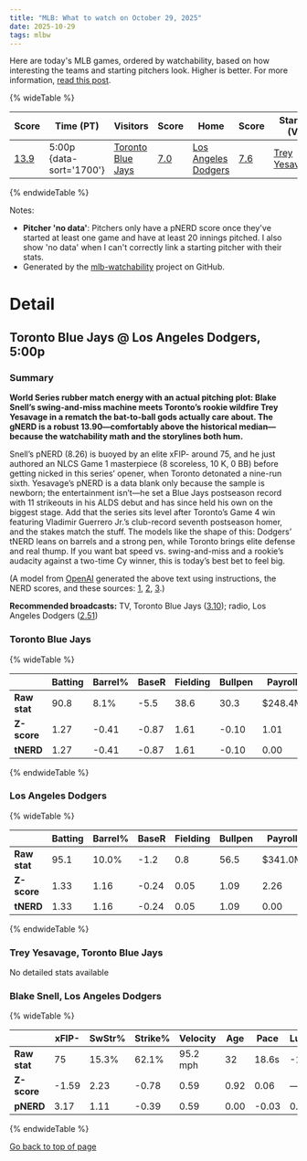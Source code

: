 ```yaml
---
title: "MLB: What to watch on October 29, 2025"
date: 2025-10-29
tags: mlbw
---
```


Here are today's MLB games, ordered by watchability, based on how interesting the teams and starting pitchers look. Higher is better. For more information, [read this post](https://andrewenfield.com/blog/2025/08/07/how-to-choose-which-baseball-game-to-watch).


{% wideTable %}

| Score | Time (PT) | Visitors | Score | Home | Score | Starter (V) | Score | Starter (H) | Score |
|-------|------------|----------|-------|------|-------|-------------|-------|-------------|-------|
| [13.9](#toronto-blue-jays-los-angeles-dodgers-5-00p) | 5:00p {data-sort='1700'} | [Toronto Blue Jays](https://www.fangraphs.com/teams/blue-jays/stats) | [7.0](#toronto-blue-jays) | [Los Angeles Dodgers](https://www.fangraphs.com/teams/dodgers/stats) | [7.6](#los-angeles-dodgers) | [Trey Yesavage](https://www.fangraphs.com/search?q=Yesavage) | No data | [Blake Snell](https://www.fangraphs.com/search?q=Snell) | [8.3](#blake-snell-los-angeles-dodgers) |
{% endwideTable %}

Notes:

- **Pitcher 'no data'**: Pitchers only have a pNERD score once they've started at least one game and have at least 20 innings pitched. I also show 'no data' when I can't correctly link a starting pitcher with their stats.
- Generated by the [mlb-watchability](https://github.com/aenfield/mlb-watchability) project on GitHub.


# Detail

## Toronto Blue Jays @ Los Angeles Dodgers, 5:00p

### Summary

**World Series rubber match energy with an actual pitching plot: Blake Snell’s swing-and-miss machine meets Toronto’s rookie wildfire Trey Yesavage in a rematch the bat-to-ball gods actually care about. The gNERD is a robust 13.90—comfortably above the historical median—because the watchability math and the storylines both hum.**

Snell’s pNERD (8.26) is buoyed by an elite xFIP- around 75, and he just authored an NLCS Game 1 masterpiece (8 scoreless, 10 K, 0 BB) before getting nicked in this series’ opener, when Toronto detonated a nine-run sixth.  Yesavage’s pNERD is a data blank only because the sample is newborn; the entertainment isn’t—he set a Blue Jays postseason record with 11 strikeouts in his ALDS debut and has since held his own on the biggest stage.  Add that the series sits level after Toronto’s Game 4 win featuring Vladimir Guerrero Jr.’s club-record seventh postseason homer, and the stakes match the stuff.  The models like the shape of this: Dodgers’ tNERD leans on barrels and a strong pen, while Toronto brings elite defense and real thump. If you want bat speed vs. swing-and-miss and a rookie’s audacity against a two-time Cy winner, this is today’s best bet to feel big.

(A model from [OpenAI](https://www.openai.com) generated the above text using instructions, the NERD scores, and these sources: [1](https://apnews.com/article/18ef6125aa4db3e6d8efde75bf465a35?utm_source=openai), [2](https://www.reuters.com/sports/trey-yesavages-brilliance-blue-jays-power-rout-yankees-2-0-alds-lead-2025-10-06/?utm_source=openai), [3](https://www.theguardian.com/sport/2025/oct/28/blue-jays-dodgers-world-series-game-4-report?utm_source=openai).)

**Recommended broadcasts:** TV, Toronto Blue Jays ([3.10](https://awfulannouncing.com/orig/2025-mlb-local-broadcaster-rankings.html)); radio, Los Angeles Dodgers ([2.51](https://awfulannouncing.com/orig/2025-mlb-local-radio-booth-rankings-miller-rose-hughes-hamilton.html))

### Toronto Blue Jays

{% wideTable %}

|              | Batting | Barrel% | BaseR | Fielding | Bullpen | Payroll | Age   | Luck | TV | Radio | C | Total |
| ------------ | ------- | ------- | ----- | -------- | ------- | ------- | ----- | ---- | -- | ----- | - | ----- |
| **Raw stat** | 90.8 | 8.1% | -5.5 | 38.6 | 30.3 | $248.4M | 29.6 | 17.0 | 3.10 | 2.39 | — | — |
| **Z-score** | 1.27 | -0.41 | -0.87 | 1.61 | -0.10 | 1.01 | 0.89 | 0.74 | 1.40 | 0.01 | — | — |
| **tNERD** | 1.27 | -0.41 | -0.87 | 1.61 | -0.10 | 0.00 | 0.00 | 0.74 | 0.70 | 0.00 | 4.00 | 6.95 |
{% endwideTable %}

### Los Angeles Dodgers

{% wideTable %}

|              | Batting | Barrel% | BaseR | Fielding | Bullpen | Payroll | Age   | Luck | TV | Radio | C | Total |
| ------------ | ------- | ------- | ----- | -------- | ------- | ------- | ----- | ---- | -- | ----- | - | ----- |
| **Raw stat** | 95.1 | 10.0% | -1.2 | 0.8 | 56.5 | $341.0M | 29.6 | -3.0 | 2.45 | 2.51 | — | — |
| **Z-score** | 1.33 | 1.16 | -0.24 | 0.05 | 1.09 | 2.26 | 0.89 | -0.14 | 0.12 | 0.26 | — | — |
| **tNERD** | 1.33 | 1.16 | -0.24 | 0.05 | 1.09 | 0.00 | 0.00 | 0.00 | 0.06 | 0.13 | 4.00 | 7.58 |
{% endwideTable %}

### Trey Yesavage, Toronto Blue Jays

No detailed stats available

### Blake Snell, Los Angeles Dodgers

{% wideTable %}

|              | xFIP- | SwStr% | Strike% | Velocity | Age   | Pace  | Luck | KN%  | C | Total |
| ------------ | ----- | ------ | ------- | -------- | ----- | ----- | ---- | ---- | - | ----- |
| **Raw stat** | 75 | 15.3% | 62.1% | 95.2 mph | 32 | 18.6s | -19 | 0.0% | — | — |
| **Z-score** | -1.59 | 2.23 | -0.78 | 0.59 | 0.92 | 0.06 | — | — | — | — |
| **pNERD** | 3.17 | 1.11 | -0.39 | 0.59 | 0.00 | -0.03 | 0.00 | 0.00 | 3.80 | 8.26 |
{% endwideTable %}


[Go back to top of page](#)

